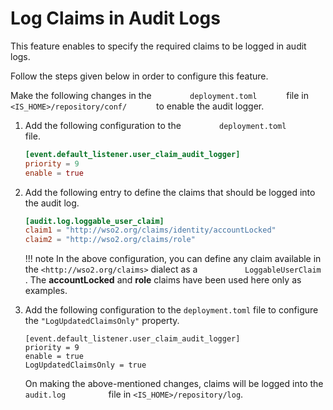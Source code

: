 # Log Claims in Audit Logs

This feature enables to specify the required claims to be logged in
audit logs.

Follow the steps given below in order to configure this feature.

Make the following changes in the `         deployment.toml       ` file
in `         <IS_HOME>/repository/conf/       ` to enable
the audit logger.

1.  Add the following configuration to the  `         deployment.toml       ` file.

    ``` toml
    [event.default_listener.user_claim_audit_logger]     
    priority = 9
    enable = true
    ```

2.  Add the following entry to define the claims that should be logged into the
    audit log.

    ```toml
    [audit.log.loggable_user_claim]
    claim1 = "http://wso2.org/claims/identity/accountLocked"
    claim2 = "http://wso2.org/claims/role"
    ```

    !!! note
        In the above configuration, you can define any claim available in
        the `<http://wso2.org/claims>` dialect as a
        `           LoggableUserClaim          ` . The **accountLocked** and
        **role** claims have been used here only as examples.
        
3. Add the following configuration to the `deployment.toml` file to configure the `"LogUpdatedClaimsOnly"` property.
   
   ```
   [event.default_listener.user_claim_audit_logger]     
   priority = 9
   enable = true
   LogUpdatedClaimsOnly = true
   ```
   
   On making the above-mentioned changes, claims will be logged into the `           audit.log          ` file in `<IS_HOME>/repository/log`.

      

  

  
